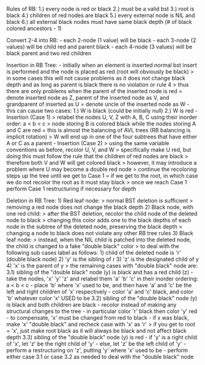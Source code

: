 Rules of RB:
	1.) every node is red or black
	2.) must be a valid bst
	3.) root is black
	4.) children of red nodes are black
	5.) every external node is NIL and black
	6.) all external black nodes must have same black depth (# of black colored ancestors - 1)

Convert 2-4 into RB:
	- each 2-node (1 value) will be black
	- each 3-node (2 values) will be child red and parent black
	- each 4-node (3 values) will be black parent and two red children

Insertion in RB Tree:
	- initially when an element is inserted normal bst insert is performed and the node is placed as red (root will obviously be black)
		> in some cases this will not cause problems as it does not change black depth and as long as parent is black there is no violation or rule 4
		> thus there are only problems when the parent of the inserted node is red
			= denote inserted node as Z, parent of the inserted node as V, and grandparent of inserted as U
			= denote uncle of the inserted node as W
				- this can cause two cases:
					1.) W is black (could be initially null)
					2.) W is red
	- Insertion (Case 1)
		> relabel the nodes U, V, Z with A, B, C using their inorder order: a < b < c
		> node storing B is colored black while the nodes storing A and C are red
			= this is almost the balancing of AVL trees (RB balancing is implicit rotation)
		> W will end up in one of the four subtrees that have either A or C as a parent
	- Insertion (Case 2)
		> using the same variable conventions as before, recolor U, V, and W
		> specifically make U red, but doing this must follow the rule that the children of red nodes are black
		> therefore both V and W will get colored black
		> however, it may introduce a problem where U may become a double red node
		> continue the recoloring steps up the tree until we get to Case 1
			= if we get to the root, in which case we do not recolor the root as it must stay black
		> once we reach Case 1 perform Case 1 restructuring if necessary for depth

Deletion in RB Tree:
	1) Red leaf node:
		> normal BST deletion is sufficient
		> removing a red node does not change the black depth
	2) Black node, with one red child:
		> after the BST deletion, recolor the child node of the deleted node to black
		> changing this color adds one to the black depths of each node in the subtree of the deleted node, preserving the black depth
		> changing a node to black does not violate any other RB tree rules
	3) Black leaf node:
		> instead, when the NIL child is patched into the deleted node, the child is changed to a fake "double black" color
		> to deal with the following sub cases label as follows:
			1) child of the deleted node is 'r' (double black node)
			2) 'y' is the sibling of r
			3) 'z' is the designated child of y
			4) 'x' is the parent of y
		> the remaining cases with "double black" node are:
			3.1) sibling of the "double black" node (y) is black and has a red child (z)
				- take the nodes, 'x' 'y' 'z' and relabel them 'a' 'b' 'c' in their inorder ordering: a < b < c
				- place 'b' where 'x' used to be, and then have 'a' and 'c' be the left and right children of 'x' respectively
				- color 'a' and 'c' black, and color 'b' whatever color 'x' USED to be
			3.2) sibling of the "double black" node (y) is black and both children are black
				- recolor instead of making any structural changes to the tree
				- in particular color 'r' black then color 'y' red
				- to compensate, 'x' must be changed from red to black
				- if x was black, make 'x' "double black" and recheck case with 'x' as 'r'
					> if you get to root = 'x', just make root black as it will always be black and not affect black depth
			3.3) sibling of the "double black" node (y) is red
				- if 'y' is a right child of 'x', let 'z' be the right child of 'y'
				- else, let 'z' be the left child of 'y'
				- perform a restructuring on 'z', putting 'y' where 'x' used to be
				- perform either case 3.1 or case 3.2 as needed to deal with the "double black" node